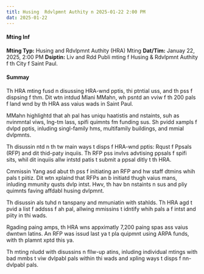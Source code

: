 ```yaml
---
titl: Husing  Rdvlpmnt Authity n 2025-01-22 2:00 PM
dat: 2025-01-22
---
```

#### Mting Inf
**Mting Typ:** Husing and Rdvlpmnt Authity (HRA) Mting
**Dat/Tim:** Januay 22, 2025, 2:00 PM
**Dsiptin:** Liv and Rdd Publi mting f Husing & Rdvlpmnt Authity f th City f Saint Paul.

#### Summay

Th HRA mting fusd n disussing HRA-wnd pptis, thi ptntial uss, and th pss f dispsing f thm. Dit wtn intdud Mlani MMahn, wh psntd an vviw f th 200 pals f land wnd by th HRA ass vaius wads in Saint Paul. 

MMahn highlightd that ah pal has uniqu haatistis and nstaints, suh as nvinmntal viws, lng-tm lass,  spifi quimnts fm funding sus. Sh pvidd xampls f dvlpd pptis, inluding singl-family hms, multifamily buildings, and mmial dvlpmnts.

Th disussin ntd n th tw main ways t disps f HRA-wnd pptis: Rqust f Ppsals (RFP) and dit thid-paty inquiis. Th RFP pss invlvs advtising ppsals f spifi sits, whil dit inquiis allw intstd patis t submit a ppsal ditly t th HRA.

Cmmissin Yang asd abut th pss f initiating an RFP and hw staff dtmins whih pals t piitiz. Dit wtn xplaind that RFPs an b initiatd thugh vaius mans, inluding mmunity qusts  dvlp intst. Hwv, th hav bn nstaints n sus and pliy quimnts faving affdabl husing dvlpmnt.

Th disussin als tuhd n tanspany and mmuniatin with stahlds. Th HRA agd t pvid a list f addsss f ah pal, allwing mmissins t idntify whih pals a f intst and piity in thi wads.

Rgading paing amps, th HRA wns appximatly 7,200 paing spas ass vaius dwntwn latins. An RFP was issud last ya t pla quipmnt using ARPA funds, with th plamnt xptd this ya.

Th mting nludd with disussins n fllw-up atins, inluding individual mtings with bad mmbs t viw dvlpabl pals within thi wads and xpling ways t disps f nn-dvlpabl pals.

